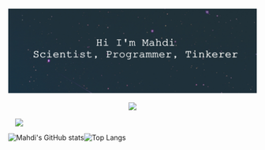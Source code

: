 <!--- ### Hi there 👋 --->

<!--
**mahditaani/mahditaani** is a ✨ _special_ ✨ repository because its `README.md` (this file) appears on your GitHub profile.

Here are some ideas to get you started:

- 🔭 I’m currently working on ...
- 🌱 I’m currently learning ...
- 👯 I’m looking to collaborate on ...
- 🤔 I’m looking for help with ...
- 💬 Ask me about ...
- 📫 How to reach me: ...
- 😄 Pronouns: ...
- ⚡ Fun fact: ...
-->

[![MasterHead](https://github.com/mahditaani/mahditaani/blob/main/MahdiDarkBanner.jpg)](https://github.com/mahditaani)



<p align="center">
  <a href="https://github.com/mahditaani/mahditaani">
    <img align="center" src="https://github-readme-stats.vercel.app/api?username=mahditaani&show_icons=true&theme=dracula" height=200/>
  </a>
</p>
<img align="center"  width=10/>
<a href="https://github.com/mahditaani/mahditaani">
  <img align="center" src="https://github-readme-stats.vercel.app/api/top-langs/?username=mahditaani&layout=compact&theme=dracula" height=200/>
</a>




![Mahdi's GitHub stats](https://github-readme-stats.vercel.app/api?username=mahditaani&show_icons=true&theme=dracula)![Top Langs](https://github-readme-stats.vercel.app/api/top-langs/?username=mahditaani&layout=compact&theme=dracula)
